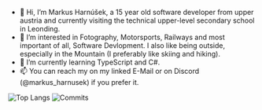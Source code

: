 - 👋 Hi, I’m Markus Harnúšek, a 15 year old software developer from upper austria and currently visiting the technical upper-level secondary school in Leonding.
- 👀 I’m interested in Fotography, Motorsports, Railways and most important of all, Software Devlopment. I also like being outside, especially in the Mountain (I preferably like skiing and hiking).
- 🌱 I’m currently learning TypeScript and C#.
- 📫 You can reach my on my linked E-Mail or on Discord (@markus_harnusek) if you prefer it.

![Top Langs](https://github-readme-stats.vercel.app/api/top-langs/?username=MarkusHarnusek)
![Commits](https://github-readme-stats.vercel.app/api?username=MarkusHarnusek&show_icons=true&count_private=true&theme=dark)

<!---
MarkusHarnusek/MarkusHarnusek is a ✨ special ✨ repository because its `README.md` (this file) appears on your GitHub profile.
You can click the Preview link to take a look at your changes.
--->
